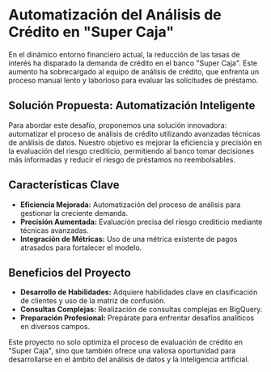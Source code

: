 # Automatización del Análisis de Crédito en "Super Caja"

En el dinámico entorno financiero actual, la reducción de las tasas de interés ha disparado la demanda de crédito en el banco "Super Caja". Este aumento ha sobrecargado al equipo de análisis de crédito, que enfrenta un proceso manual lento y laborioso para evaluar las solicitudes de préstamo.

## Solución Propuesta: Automatización Inteligente

Para abordar este desafío, proponemos una solución innovadora: automatizar el proceso de análisis de crédito utilizando avanzadas técnicas de análisis de datos. Nuestro objetivo es mejorar la eficiencia y precisión en la evaluación del riesgo crediticio, permitiendo al banco tomar decisiones más informadas y reducir el riesgo de préstamos no reembolsables.

## Características Clave

- **Eficiencia Mejorada:** Automatización del proceso de análisis para gestionar la creciente demanda.
- **Precisión Aumentada:** Evaluación precisa del riesgo crediticio mediante técnicas avanzadas.
- **Integración de Métricas:** Uso de una métrica existente de pagos atrasados para fortalecer el modelo.

## Beneficios del Proyecto

- **Desarrollo de Habilidades:** Adquiere habilidades clave en clasificación de clientes y uso de la matriz de confusión.
- **Consultas Complejas:** Realización de consultas complejas en BigQuery.
- **Preparación Profesional:** Prepárate para enfrentar desafíos analíticos en diversos campos.

Este proyecto no solo optimiza el proceso de evaluación de crédito en "Super Caja", sino que también ofrece una valiosa oportunidad para desarrollarse en el ámbito del análisis de datos y la inteligencia artificial.
